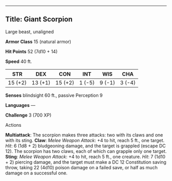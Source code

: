 -------------------------
Title: Giant Scorpion
-------------------------


Large beast, unaligned

**Armor Class** 15 (natural armor)

**Hit Points** 52 (7d10 + 14)

**Speed** 40 ft.

| STR    | DEX     | CON     | INT     | WIS     | CHA
|---------| -------- |--------- |--------- |---------| --------
| 15 (+2)   | 13 (+1)   | 15 (+2)   | 1 (-5)   | 9 (-1)   | 3 (-4)

**Senses** blindsight 60 ft., passive Perception 9

**Languages** —

**Challenge** 3 (700 XP)


Actions

**Multiattack**: The scorpion makes three attacks: two with its
claws and one with its sting.
**Claw**: *Melee Weapon Attack*: +4 to hit, reach 5 ft., one target.
*Hit*: 6 (1d8 + 2) bludgeoning damage, and the target is grappled
(escape DC 12). The scorpion has two claws, each of which can
grapple only one target.
**Sting**: *Melee Weapon Attack*: +4 to hit, reach 5 ft.,
one creature. *Hit*: 7 (1d10 + 2) piercing damage, and the target
must make a DC 12 Constitution saving throw, taking 22 (4d10) poison
damage on a failed save, or half as much damage on a successful one.

